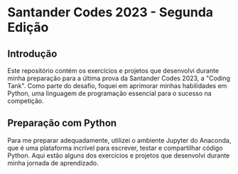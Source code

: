 # Santander Codes 2023 - Segunda Edição

## Introdução
Este repositório contém os exercícios e projetos que desenvolvi durante minha preparação para a última prova da Santander Codes 2023, a "Coding Tank". Como parte do desafio, foquei em aprimorar minhas habilidades em Python, uma linguagem de programação essencial para o sucesso na competição.

## Preparação com Python
Para me preparar adequadamente, utilizei o ambiente Jupyter do Anaconda, que é uma plataforma incrível para escrever, testar e compartilhar código Python. Aqui estão alguns dos exercícios e projetos que desenvolvi durante minha jornada de aprendizado.
